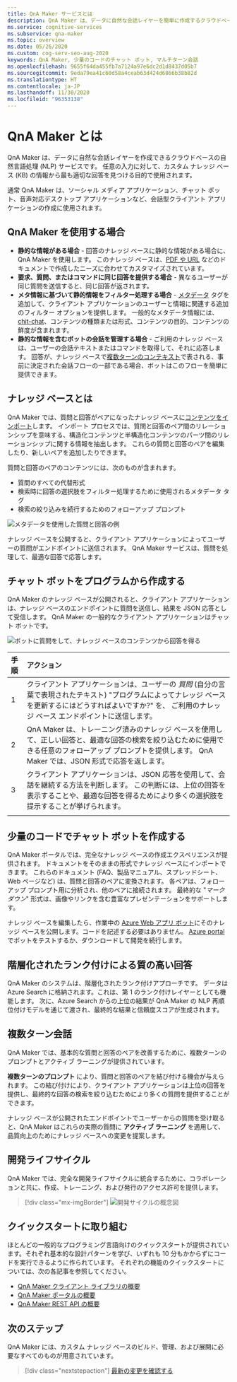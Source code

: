 ```yaml
---
title: QnA Maker サービスとは
description: QnA Maker は、データに自然な会話レイヤーを簡単に作成するクラウドベースの NLP サービスです。 これは、特定の自然言語入力に対して、カスタム ナレッジ ベース (KB) の情報から最も適切な回答を見つけるのに使用できます。
ms.service: cognitive-services
ms.subservice: qna-maker
ms.topic: overview
ms.date: 05/26/2020
ms.custom: cog-serv-seo-aug-2020
keywords: QnA Maker, 少量のコードのチャット ボット, マルチターン会話
ms.openlocfilehash: 9655f64da455fb7a7124a97e6dc2d1d8437d05b7
ms.sourcegitcommit: 9eda79ea41c60d58a4ceab63d424d6866b38b82d
ms.translationtype: HT
ms.contentlocale: ja-JP
ms.lasthandoff: 11/30/2020
ms.locfileid: "96353138"
---
```

# <a name="what-is-qna-maker"></a>QnA Maker とは

QnA Maker は、データに自然な会話レイヤーを作成できるクラウドベースの自然言語処理 (NLP) サービスです。 任意の入力に対して、カスタム ナレッジ ベース (KB) の情報から最も適切な回答を見つける目的で使用されます。

通常 QnA Maker は、ソーシャル メディア アプリケーション、チャット ボット、音声対応デスクトップ アプリケーションなど、会話型クライアント アプリケーションの作成に使用されます。

## <a name="when-to-use-qna-maker"></a>QnA Maker を使用する場合

* **静的な情報がある場合** - 回答のナレッジ ベースに静的な情報がある場合に、QnA Maker を使用します。 このナレッジ ベースは、[PDF や URL](../index.yml) などのドキュメントで作成したニーズに合わせてカスタマイズされています。
* **要求、質問、またはコマンドに同じ回答を提供する場合** - 異なるユーザーが同じ質問を送信すると、同じ回答が返されます。
* **メタ情報に基づいて静的情報をフィルター処理する場合** - [メタデータ](../how-to/metadata-generateanswer-usage.md) タグを追加して、クライアント アプリケーションのユーザーと情報に関連する追加のフィルター オプションを提供します。 一般的なメタデータ情報には、[chit-chat](../how-to/chit-chat-knowledge-base.md)、コンテンツの種類または形式、コンテンツの目的、コンテンツの鮮度が含まれます。
* **静的な情報を含むボットの会話を管理する場合** - ご利用のナレッジ ベースは、ユーザーの会話テキストまたはコマンドを取得して、それに応答します。 回答が、ナレッジ ベースで[複数ターンのコンテキスト](../how-to/multiturn-conversation.md)で表される、事前に決定された会話フローの一部である場合、ボットはこのフローを簡単に提供できます。

## <a name="what-is-a-knowledge-base"></a>ナレッジ ベースとは

QnA Maker では、質問と回答がペアになったナレッジ ベースに[コンテンツをインポート](../index.yml)します。 インポート プロセスでは、質問と回答のペア間のリレーションシップを意味する、構造化コンテンツと半構造化コンテンツのパーツ間のリレーションシップに関する情報を抽出します。 これらの質問と回答のペアを編集したり、新しいペアを追加したりできます。

質問と回答のペアのコンテンツには、次のものが含まれます。
* 質問のすべての代替形式
* 検索時に回答の選択肢をフィルター処理するために使用されるメタデータ タグ
* 検索の絞り込みを続行するためのフォローアップ プロンプト

![メタデータを使用した質問と回答の例](../media/qnamaker-overview-learnabout/example-question-and-answer-with-metadata.png)

ナレッジ ベースを公開すると、クライアント アプリケーションによってユーザーの質問がエンドポイントに送信されます。 QnA Maker サービスは、質問を処理して、最適な回答で応答します。

## <a name="create-a-chat-bot-programmatically"></a>チャット ボットをプログラムから作成する

QnA Maker のナレッジ ベースが公開されると、クライアント アプリケーションは、ナレッジ ベースのエンドポイントに質問を送信し、結果を JSON 応答として受信します。 QnA Maker の一般的なクライアント アプリケーションはチャット ボットです。

![ボットに質問をして、ナレッジ ベースのコンテンツから回答を得る](../media/qnamaker-overview-learnabout/bot-chat-with-qnamaker.png)

|手順|アクション|
|:--|:--|
|1|クライアント アプリケーションは、ユーザーの _質問_ (自分の言葉で表現されたテキスト) "プログラムによってナレッジ ベースを更新するにはどうすればよいですか?" を、 ご利用のナレッジ ベース エンドポイントに送信します。|
|2|QnA Maker は、トレーニング済みのナレッジ ベースを使用して、正しい回答と、最適な回答の検索を絞り込むために使用できる任意のフォローアップ プロンプトを提供します。 QnA Maker では、JSON 形式で応答を返します。|
|3|クライアント アプリケーションは、JSON 応答を使用して、会話を継続する方法を判断します。 この判断には、上位の回答を表示することや、最適な回答を得るためにより多くの選択肢を提示することが挙げられます。 |
|||

## <a name="build-low-code-chat-bots"></a>少量のコードでチャット ボットを作成する

QnA Maker ポータルでは、完全なナレッジ ベースの作成エクスペリエンスが提供されます。 ドキュメントをそのままの形式でナレッジ ベースにインポートできます。 これらのドキュメント (FAQ、製品マニュアル、スプレッドシート、Web ページなど) は、質問と回答のペアに変換されます。 各ペアは、フォローアップ プロンプト用に分析され、他のペアに接続されます。 最終的な "_マークダウン_" 形式は、画像やリンクを含む豊富なプレゼンテーションをサポートします。

ナレッジ ベースを編集したら、作業中の [Azure Web アプリ ボット](https://azure.microsoft.com/services/bot-service/)にそのナレッジ ベースを公開します。コードを記述する必要はありません。 [Azure portal](https://portal.azure.com) でボットをテストするか、ダウンロードして開発を続行します。

## <a name="high-quality-responses-with-layered-ranking"></a>階層化されたランク付けによる質の高い回答

QnA Maker のシステムは、階層化されたランク付けアプローチです。 データは Azure Search に格納されます。これは、第 1 のランク付けレイヤーとしても機能します。 次に、Azure Search からの上位の結果が QnA Maker の NLP 再順位付けモデルを通じて渡され、最終的な結果と信頼度スコアが生成されます。

## <a name="multi-turn-conversations"></a>複数ターン会話

QnA Maker では、基本的な質問と回答のペアを改善するために、複数ターンのプロンプトとアクティブ ラーニングが提供されています。

**複数ターンのプロンプト** により、質問と回答のペアを結び付ける機会が与えられます。 この結び付けにより、クライアント アプリケーションは上位の回答を提供し、最終的な回答の検索を絞り込むためにより多くの質問を提供することができます。

ナレッジ ベースが公開されたエンドポイントでユーザーからの質問を受け取ると、QnA Maker はこれらの実際の質問に **アクティブ ラーニング** を適用して、品質向上のためにナレッジ ベースへの変更を提案します。

## <a name="development-lifecycle"></a>開発ライフサイクル

QnA Maker では、完全な開発ライフサイクルに統合するために、コラボレーションと共に、作成、トレーニング、および発行のアクセス許可を提供します。

> [!div class="mx-imgBorder"]
> ![開発サイクルの概念図](../media/qnamaker-overview-learnabout/development-cycle.png)


## <a name="complete-a-quickstart"></a>クイックスタートに取り組む

ほとんどの一般的なプログラミング言語向けのクイックスタートが提供されています。それぞれ基本的な設計パターンを学び、いずれも 10 分もかからずにコードを実行できるように作られています。 それぞれの機能のクイックスタートについては、次の各記事を参照してください。

* [QnA Maker クライアント ライブラリの概要](../quickstarts/quickstart-sdk.md)
* [QnA Maker ポータルの概要](../quickstarts/create-publish-knowledge-base.md)
* [QnA Maker REST API の概要](../quickstarts/quickstart-rest-curl.md)


## <a name="next-steps"></a>次のステップ
QnA Maker には、カスタム ナレッジ ベースのビルド、管理、および展開に必要なすべてのものが用意されています。

> [!div class="nextstepaction"]
> [最新の変更を確認する](../whats-new.md)